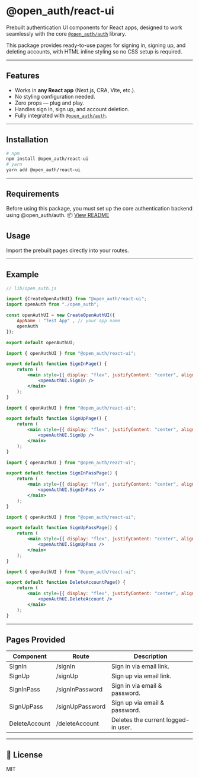 # @open_auth/react-ui

Prebuilt authentication UI components for React apps, designed to work seamlessly with the core [`@open_auth/auth`](https://www.npmjs.com/package/@open_auth/auth) library.

This package provides ready-to-use pages for signing in, signing up, and deleting accounts, with HTML inline styling so no CSS setup is required.

---

## Features
- Works in **any React app** (Next.js, CRA, Vite, etc.).
- No styling configuration needed.
- Zero props — plug and play.
- Handles sign in, sign up, and account deletion.
- Fully integrated with [`@open_auth/auth`](https://www.npmjs.com/package/@open_auth/auth).

---

## Installation

```bash
# npm
npm install @open_auth/react-ui
# yarn
yarn add @open_auth/react-ui
```

---

## Requirements
Before using this package, you must set up the core authentication backend using @open_auth/auth.
📦 [View README](../auth/README.md)

## Usage
Import the prebuilt pages directly into your routes.

---
## Example

```js
// lib/open_auth.js

import {CreateOpenAuthUI} from "@open_auth/react-ui";
import openAuth from "./open_auth";

const openAuthUI = new CreateOpenAuthUI({
    AppName : "Test App" , // your app name
    openAuth
});

export default openAuthUI;

```
```jsx
import { openAuthUI } from "@open_auth/react-ui";

export default function SignInPage() {
    return (
        <main style={{ display: "flex", justifyContent: "center", alignItems: "center", minHeight: "100vh" }}>
            <openAuthUI.SignIn />
        </main>
    );
}
```
```jsx
import { openAuthUI } from "@open_auth/react-ui";

export default function SignUpPage() {
    return (
        <main style={{ display: "flex", justifyContent: "center", alignItems: "center", minHeight: "100vh" }}>
            <openAuthUI.SignUp />
        </main>
    );
}
```
```jsx
import { openAuthUI } from "@open_auth/react-ui";

export default function SignInPassPage() {
    return (
        <main style={{ display: "flex", justifyContent: "center", alignItems: "center", minHeight: "100vh" }}>
            <openAuthUI.SignInPass />
        </main>
    );
}
```
```jsx
import { openAuthUI } from "@open_auth/react-ui";

export default function SignUpPassPage() {
    return (
        <main style={{ display: "flex", justifyContent: "center", alignItems: "center", minHeight: "100vh" }}>
            <openAuthUI.SignUpPass />
        </main>
    );
}
```
```jsx
import { openAuthUI } from "@open_auth/react-ui";

export default function DeleteAccountPage() {
    return (
        <main style={{ display: "flex", justifyContent: "center", alignItems: "center", minHeight: "100vh" }}>
            <openAuthUI.DeleteAccount />
        </main>
    );
}
```

---

## Pages Provided
|Component	    |Route	            |Description                        |
|---------------|-------------------|-----------------------------------|
|SignIn	        |/signIn	        |Sign in via email link.            |
|SignUp	        |/signUp	        |Sign up via email link.            |
|SignInPass	    |/signInPassword	|Sign in via email & password.      |
|SignUpPass	    |/signUpPassword	|Sign up via email & password.      |
|DeleteAccount	|/deleteAccount	    |Deletes the current logged-in user.|

---

## 📄 License

MIT

